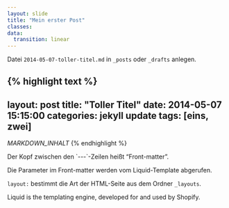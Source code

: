 ```yaml
---
layout: slide
title: "Mein erster Post"
classes:
data:
  transition: linear
---
```


Datei `2014-05-07-toller-titel.md` in `_posts` oder `_drafts` anlegen.

{% highlight text %}
---
layout:     post
title:      "Toller Titel"
date:       2014-05-07 15:15:00
categories: jekyll update
tags:       [eins, zwei]
---
 
_MARKDOWN_INHALT_
{% endhighlight %}

<div markdown="1" class="fragment">
Der Kopf zwischen den `---`-Zeilen heißt “Front-matter”.

Die Parameter im Front-matter werden vom Liquid-Template abgerufen.

`layout:` bestimmt die Art der HTML-Seite aus dem Ordner `_layouts`.
</div>
<aside markdown="1" class="notes">
Liquid is the templating engine, developed for and used by Shopify.
</aside>
